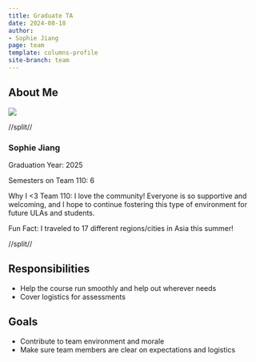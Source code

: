 ```yaml
---
title: Graduate TA
date: 2024-08-18
author:
- Sophie Jiang
page: team
template: columns-profile
site-branch: team
---
```


## About Me
<img class="img-fluid" src="/static/profile-photos/sophiejiang.jpeg"/>


//split//

### Sophie Jiang

Graduation Year: 2025

Semesters on Team 110: 6

Why I <3 Team 110: I love the community! Everyone is so supportive and welcoming, and I hope to continue fostering this type of environment for future ULAs and students.

Fun Fact: I traveled to 17 different regions/cities in Asia this summer!

//split//

## Responsibilities

- Help the course run smoothly and help out wherever needs
- Cover logistics for assessments


## Goals

- Contribute to team environment and morale
- Make sure team members are clear on expectations and logistics